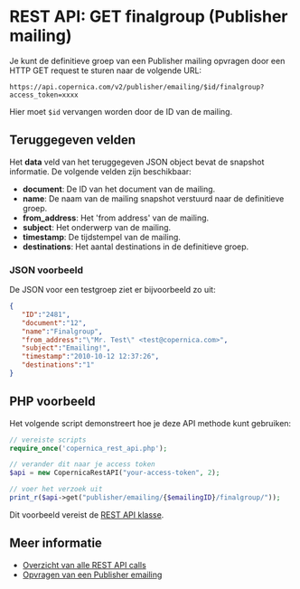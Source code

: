 # REST API: GET finalgroup (Publisher mailing)

Je kunt de definitieve groep van een Publisher mailing opvragen door een HTTP GET request 
te sturen naar de volgende URL:

`https://api.copernica.com/v2/publisher/emailing/$id/finalgroup?access_token=xxxx`

Hier moet `$id` vervangen worden door de ID van de mailing.

## Teruggegeven velden

Het **data** veld van het teruggegeven JSON object bevat de snapshot informatie. 
De volgende velden zijn beschikbaar:

* **document**: De ID van het document van de mailing.
* **name**: De naam van de mailing snapshot verstuurd naar de definitieve groep.
* **from_address**: Het 'from address' van de mailing.
* **subject**: Het onderwerp van de mailing.
* **timestamp**: De tijdstempel van de mailing.
* **destinations**: Het aantal destinations in de definitieve groep.

### JSON voorbeeld

De JSON voor een testgroep ziet er bijvoorbeeld zo uit:

```json
{  
   "ID":"2481",
   "document":"12",
   "name":"Finalgroup",
   "from_address":"\"Mr. Test\" <test@copernica.com>",
   "subject":"Emailing!",
   "timestamp":"2010-10-12 12:37:26",
   "destinations":"1"
}
```

## PHP voorbeeld

Het volgende script demonstreert hoe je deze API methode kunt gebruiken:

```php
// vereiste scripts
require_once('copernica_rest_api.php');

// verander dit naar je access token
$api = new CopernicaRestAPI("your-access-token", 2);

// voer het verzoek uit
print_r($api->get("publisher/emailing/{$emailingID}/finalgroup/"));
```

Dit voorbeeld vereist de [REST API klasse](./rest-php).

## Meer informatie

* [Overzicht van alle REST API calls](./rest-api)
* [Opvragen van een Publisher emailing](./rest-get-publisher-emailing)


